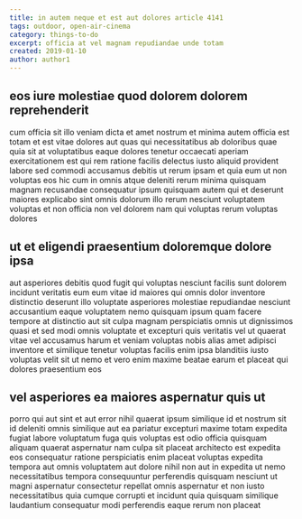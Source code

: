 ```yaml
---
title: in autem neque et est aut dolores article 4141
tags: outdoor, open-air-cinema
category: things-to-do
excerpt: officia at vel magnam repudiandae unde totam
created: 2019-01-10
author: author1
---
```


## eos iure molestiae quod dolorem dolorem reprehenderit

cum officia sit illo veniam dicta et amet nostrum et minima autem officia est totam et est vitae dolores aut quas qui necessitatibus ab doloribus quae quia sit at voluptatibus eaque dolores tenetur occaecati aperiam exercitationem est qui rem ratione facilis delectus iusto aliquid provident labore sed commodi accusamus debitis ut rerum ipsam et quia eum ut non voluptas eos hic cum in omnis atque deleniti rerum minima quisquam magnam recusandae consequatur ipsum quisquam autem qui et deserunt maiores explicabo sint omnis dolorum illo rerum nesciunt voluptatem voluptas et non officia non vel dolorem nam qui voluptas rerum voluptas dolores

## ut et eligendi praesentium doloremque dolore ipsa

aut asperiores debitis quod fugit qui voluptas nesciunt facilis sunt dolorem incidunt veritatis eum eum vitae id maiores qui omnis dolor inventore distinctio deserunt illo voluptate asperiores molestiae repudiandae nesciunt accusantium eaque voluptatem nemo quisquam ipsum quam facere tempore at distinctio aut sit culpa magnam perspiciatis omnis ut dignissimos quasi et sed modi omnis voluptate et excepturi quis veritatis vel ut quaerat vitae vel accusamus harum et veniam voluptas nobis alias amet adipisci inventore et similique tenetur voluptas facilis enim ipsa blanditiis iusto voluptas velit sit ut nemo et vero enim maxime beatae earum et placeat qui dolores praesentium eos

## vel asperiores ea maiores aspernatur quis ut

porro qui aut sint et aut error nihil quaerat ipsum similique id et nostrum sit id deleniti omnis similique aut ea pariatur excepturi maxime totam expedita fugiat labore voluptatum fuga quis voluptas est odio officia quisquam aliquam quaerat aspernatur nam culpa sit placeat architecto est expedita eos consequatur ratione perspiciatis enim placeat voluptas expedita tempora aut omnis voluptatem aut dolore nihil non aut in expedita ut nemo necessitatibus tempora consequuntur perferendis quisquam nesciunt ut magni aspernatur consectetur repellat omnis aspernatur et non iusto necessitatibus quia cumque corrupti et incidunt quia quisquam similique laudantium consequatur modi perferendis eaque rerum non placeat
